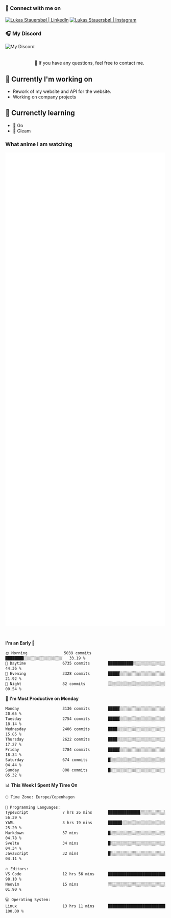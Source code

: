 ### 🔗 Connect with me on
<a href="https://www.instagram.com/lukas_stauersbol" target="_blank"><img align="center" src="https://raw.githubusercontent.com/stauersbol/stauersbol/main/images/instagram.svg" alt="Lukas Stauersbøl | LinkedIn" width="30px"/></a>
<a href="https://www.linkedin.com/in/lukas-stauersbol/" target="_blank"><img align="center" src="https://raw.githubusercontent.com/stauersbol/stauersbol/main/images/linkedin.svg" alt="Lukas Stauersbøl | Instagram" width="30px"/></a>

<p align="center">
 <h3>🎧 My Discord</h3>
 <img align="left" height="55px" src="https://discord.c99.nl/widget/theme-2/147806323323568128.png" alt="My Discord" />
</p>

<br/>
<br/>
<br/>
💬 If you have any questions, feel free to contact me.

## 🔭 Currently I'm working on
- Rework of my website and API for the website.
- Working on company projects
 
## 🌱 Currenctly learning
- 💙 Go
- 💜 Gleam

### What anime I am watching
<a href="https://anilist.co/user/slashiy/" align="center"><img align="center" width="500px" src="metrics.plugin.personal.anilist.svg" /></a>

<br/>

<!--START_SECTION:waka-->
**I'm an Early 🐤** 

```text
🌞 Morning                5039 commits        ████████░░░░░░░░░░░░░░░░░   33.19 % 
🌆 Daytime                6735 commits        ███████████░░░░░░░░░░░░░░   44.36 % 
🌃 Evening                3328 commits        █████░░░░░░░░░░░░░░░░░░░░   21.92 % 
🌙 Night                  82 commits          ░░░░░░░░░░░░░░░░░░░░░░░░░   00.54 % 
```
📅 **I'm Most Productive on Monday** 

```text
Monday                   3136 commits        █████░░░░░░░░░░░░░░░░░░░░   20.65 % 
Tuesday                  2754 commits        █████░░░░░░░░░░░░░░░░░░░░   18.14 % 
Wednesday                2406 commits        ████░░░░░░░░░░░░░░░░░░░░░   15.85 % 
Thursday                 2622 commits        ████░░░░░░░░░░░░░░░░░░░░░   17.27 % 
Friday                   2784 commits        █████░░░░░░░░░░░░░░░░░░░░   18.34 % 
Saturday                 674 commits         █░░░░░░░░░░░░░░░░░░░░░░░░   04.44 % 
Sunday                   808 commits         █░░░░░░░░░░░░░░░░░░░░░░░░   05.32 % 
```


📊 **This Week I Spent My Time On** 

```text
🕑︎ Time Zone: Europe/Copenhagen

💬 Programming Languages: 
TypeScript               7 hrs 26 mins       ██████████████░░░░░░░░░░░   56.39 % 
YAML                     3 hrs 19 mins       ██████░░░░░░░░░░░░░░░░░░░   25.20 % 
Markdown                 37 mins             █░░░░░░░░░░░░░░░░░░░░░░░░   04.78 % 
Svelte                   34 mins             █░░░░░░░░░░░░░░░░░░░░░░░░   04.34 % 
JavaScript               32 mins             █░░░░░░░░░░░░░░░░░░░░░░░░   04.11 % 

🔥 Editors: 
VS Code                  12 hrs 56 mins      █████████████████████████   98.10 % 
Neovim                   15 mins             ░░░░░░░░░░░░░░░░░░░░░░░░░   01.90 % 

💻 Operating System: 
Linux                    13 hrs 11 mins      █████████████████████████   100.00 % 
```


<!--END_SECTION:waka-->
